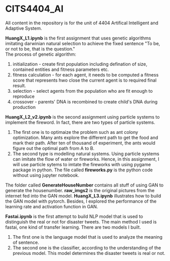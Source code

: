 # CITS4404_AI
All content in the repository is for the unit of 4404 Artifical Intelligent and Adaptive System. 

**HuangX_L1.ipynb** is the first assignment that uses genetic algorithms imitating darwinian natural selection to achieve the fixed sentence "To be, or not to be, that is the question." <br>
The process of genetic algorithm:
1) initialization - create first population including defination of size, contained entities and fitness parameters etc.
2) fitness calculation - for each agent, it needs to be computed a fitness score that represents hwo close the current agent is to required final result.
3) selection - select agents from the population who are fit enough to reproduce
4) crossover - parents' DNA is recombined to create child's DNA during production 

**HuangX_L2_v2.ipynb** is the second assignment using particle systems to implement the fireword. In fact, there are two types of particle systems. 
1) The first one is to optimaize the problem such as ant colony optimization. Many ants explore the different path to get the food and mark their path. After ten of thousand of experiment, the ants would figure out the optimal path from A to B. 
2) The second type is modelling natural systems. Using particle systems can imitate the flow of water or fireworks. Hence, in this assignment, I will use particle sytems to imtate the fireworks with using pygame package in python. The file called **fireworks.py** is the python code without using jupyter notebook. <br>

The folder called **GenerateHouseNumber** contains all stuff of using GAN to generate the housenumber. **raw_imgs2** is the original pictures from the internet fed into the GAN model. **HuangX_L3.ipynb** illustrates how to build the GAN model with pytorch. Besides, I explored the performance of the learning rate and activation function in GAN.

**Fastai.ipynb** is the first attempt to build NLP model that is used to distinguish the real or not for disaster tweets. The main method I used is fastai, one kind of transfer learning. There are two models I built.
1) The first one is the language model that is used to analyze the meaning of sentence.
2) The second one is the classifier, according to the understanding of the previous model. This model determines the disaster tweets is real or not. 

